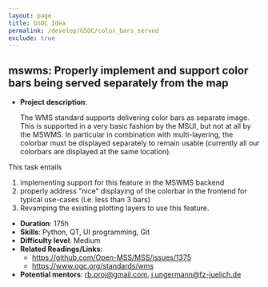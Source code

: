 ```yaml
---
layout: page 
title: GSOC Idea
permalink: /develop/GSOC/color_bars_served
exclude: true
---
```

## mswms: Properly implement and support color bars being served separately from the map

- **Project description**:

  The WMS standard supports delivering color bars as separate image. 
  This is supported in a very basic fashion by the MSUI, but not at all by the MSWMS. 
  In particular in combination with multi-layering, the colorbar must be displayed separately to remain 
  usable (currently all our colorbars are displayed at the same location).

This task entails

1. implementing support for this feature in the MSWMS backend
2. properly address "nice" displaying of the colorbar in the frontend for typical use-cases (i.e. less than 3 bars)
3. Revamping the existing plotting layers to use this feature.

- **Duration**: 175h
- **Skills**: Python, QT, UI programming, Git
- **Difficulty level**: Medium
- **Related Readings/Links**:
  - https://github.com/Open-MSS/MSS/issues/1375
  - https://www.ogc.org/standards/wms
- **Potential mentors**: rb.proj@gmail.com, j.ungermann@fz-juelich.de